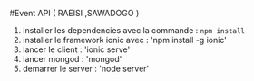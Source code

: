 #Event API ( RAEISI ,SAWADOGO )

1. installer les dependencies avec la commande : `npm install`  
2. installer le framework ionic avec  : 'npm install -g ionic'
3. lancer le client : 'ionic serve'
4. lancer mongod : 'mongod'
5. demarrer le server : 'node server'


